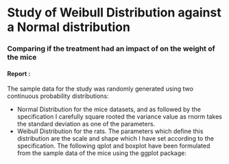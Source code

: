 # Study of Weibull Distribution against a Normal distribution

### Comparing if the treatment had an impact of on the weight of the mice 

#### Report :


The sample data for the study was randomly generated using two continuous probability distributions:
* Normal Distribution for the mice datasets, and as followed by the specification I carefully square 
rooted the variance value as rnorm takes the standard deviation as one of the parameters.
* Weibull Distribution for the rats. The parameters which define this distribution are the scale and 
shape which I have set according to the specification.
The following qplot and boxplot have been formulated from the sample data of the mice using the ggplot 
package:
